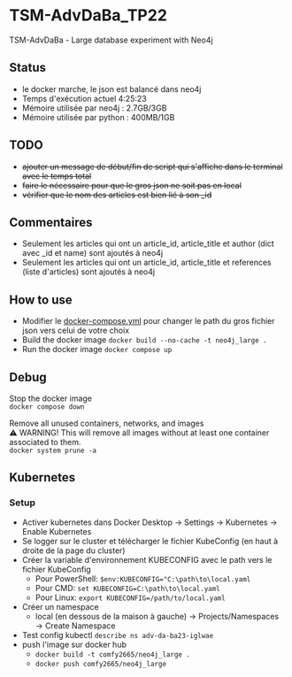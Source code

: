 # TSM-AdvDaBa_TP22
TSM-AdvDaBa - Large database experiment with Neo4j

## Status
- le docker marche, le json est balancé dans neo4j
- Temps d'exécution actuel 4:25:23
- Mémoire utilisée par neo4j : 2.7GB/3GB
- Mémoire utilisée par python : 400MB/1GB

## TODO
- ~~ajouter un message de début/fin de script qui s'affiche dans le terminal avec le temps total~~
- ~~faire le nécessaire pour que le gros json ne soit pas en local~~
- ~~vérifier que le nom des articles est bien lié à son _id~~

## Commentaires
- Seulement les articles qui ont un article_id, article_title et author (dict avec _id et name) sont ajoutés à neo4j
- Seulement les articles qui ont un article_id, article_title et references (liste d'articles) sont ajoutés à neo4j

## How to use
- Modifier le [docker-compose.yml](docker-compose.yml) pour changer le path du gros fichier json vers celui de votre choix
- Build the docker image
    `docker build --no-cache -t neo4j_large .`
- Run the docker image
    `docker compose up`

## Debug
Stop the docker image  
    `docker compose down`

Remove all unused containers, networks, and images  
    ⚠️ WARNING! This will remove all images without at least one container associated to them.  
    `docker system prune -a`

## Kubernetes
### Setup
- Activer kubernetes dans Docker Desktop → Settings → Kubernetes → Enable Kubernetes
- Se logger sur le cluster et télécharger le fichier KubeConfig (en haut à droite de la page du cluster)
- Créer la variable d'environnement KUBECONFIG avec le path vers le fichier KubeConfig
    - Pour PowerShell: `$env:KUBECONFIG="C:\path\to\local.yaml`
    - Pour CMD: `set KUBECONFIG=C:\path\to\local.yaml`
    - Pour Linux: `export KUBECONFIG=/path/to/local.yaml`
- Créer un namespace
    - local (en dessous de la maison à gauche) → Projects/Namespaces → Create Namespace
- Test config kubectl `describe ns adv-da-ba23-iglwae`
- push l'image sur docker hub
    - `docker build -t comfy2665/neo4j_large .`
    - `docker push comfy2665/neo4j_large`
